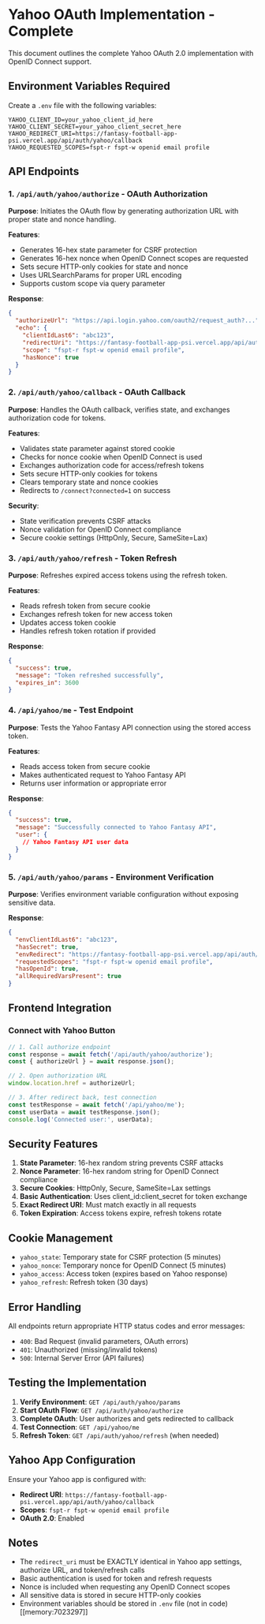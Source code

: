# Yahoo OAuth Implementation - Complete

This document outlines the complete Yahoo OAuth 2.0 implementation with OpenID Connect support.

## Environment Variables Required

Create a `.env` file with the following variables:

```env
YAHOO_CLIENT_ID=your_yahoo_client_id_here
YAHOO_CLIENT_SECRET=your_yahoo_client_secret_here
YAHOO_REDIRECT_URI=https://fantasy-football-app-psi.vercel.app/api/auth/yahoo/callback
YAHOO_REQUESTED_SCOPES=fspt-r fspt-w openid email profile
```

## API Endpoints

### 1. `/api/auth/yahoo/authorize` - OAuth Authorization

**Purpose**: Initiates the OAuth flow by generating authorization URL with proper state and nonce handling.

**Features**:
- Generates 16-hex state parameter for CSRF protection
- Generates 16-hex nonce when OpenID Connect scopes are requested
- Sets secure HTTP-only cookies for state and nonce
- Uses URLSearchParams for proper URL encoding
- Supports custom scope via query parameter

**Response**:
```json
{
  "authorizeUrl": "https://api.login.yahoo.com/oauth2/request_auth?...",
  "echo": {
    "clientIdLast6": "abc123",
    "redirectUri": "https://fantasy-football-app-psi.vercel.app/api/auth/yahoo/callback",
    "scope": "fspt-r fspt-w openid email profile",
    "hasNonce": true
  }
}
```

### 2. `/api/auth/yahoo/callback` - OAuth Callback

**Purpose**: Handles the OAuth callback, verifies state, and exchanges authorization code for tokens.

**Features**:
- Validates state parameter against stored cookie
- Checks for nonce cookie when OpenID Connect is used
- Exchanges authorization code for access/refresh tokens
- Sets secure HTTP-only cookies for tokens
- Clears temporary state and nonce cookies
- Redirects to `/connect?connected=1` on success

**Security**:
- State verification prevents CSRF attacks
- Nonce validation for OpenID Connect compliance
- Secure cookie settings (HttpOnly, Secure, SameSite=Lax)

### 3. `/api/auth/yahoo/refresh` - Token Refresh

**Purpose**: Refreshes expired access tokens using the refresh token.

**Features**:
- Reads refresh token from secure cookie
- Exchanges refresh token for new access token
- Updates access token cookie
- Handles refresh token rotation if provided

**Response**:
```json
{
  "success": true,
  "message": "Token refreshed successfully",
  "expires_in": 3600
}
```

### 4. `/api/yahoo/me` - Test Endpoint

**Purpose**: Tests the Yahoo Fantasy API connection using the stored access token.

**Features**:
- Reads access token from secure cookie
- Makes authenticated request to Yahoo Fantasy API
- Returns user information or appropriate error

**Response**:
```json
{
  "success": true,
  "message": "Successfully connected to Yahoo Fantasy API",
  "user": {
    // Yahoo Fantasy API user data
  }
}
```

### 5. `/api/auth/yahoo/params` - Environment Verification

**Purpose**: Verifies environment variable configuration without exposing sensitive data.

**Response**:
```json
{
  "envClientIdLast6": "abc123",
  "hasSecret": true,
  "envRedirect": "https://fantasy-football-app-psi.vercel.app/api/auth/yahoo/callback",
  "requestedScopes": "fspt-r fspt-w openid email profile",
  "hasOpenId": true,
  "allRequiredVarsPresent": true
}
```

## Frontend Integration

### Connect with Yahoo Button

```javascript
// 1. Call authorize endpoint
const response = await fetch('/api/auth/yahoo/authorize');
const { authorizeUrl } = await response.json();

// 2. Open authorization URL
window.location.href = authorizeUrl;

// 3. After redirect back, test connection
const testResponse = await fetch('/api/yahoo/me');
const userData = await testResponse.json();
console.log('Connected user:', userData);
```

## Security Features

1. **State Parameter**: 16-hex random string prevents CSRF attacks
2. **Nonce Parameter**: 16-hex random string for OpenID Connect compliance
3. **Secure Cookies**: HttpOnly, Secure, SameSite=Lax settings
4. **Basic Authentication**: Uses client_id:client_secret for token exchange
5. **Exact Redirect URI**: Must match exactly in all requests
6. **Token Expiration**: Access tokens expire, refresh tokens rotate

## Cookie Management

- `yahoo_state`: Temporary state for CSRF protection (5 minutes)
- `yahoo_nonce`: Temporary nonce for OpenID Connect (5 minutes)
- `yahoo_access`: Access token (expires based on Yahoo response)
- `yahoo_refresh`: Refresh token (30 days)

## Error Handling

All endpoints return appropriate HTTP status codes and error messages:

- `400`: Bad Request (invalid parameters, OAuth errors)
- `401`: Unauthorized (missing/invalid tokens)
- `500`: Internal Server Error (API failures)

## Testing the Implementation

1. **Verify Environment**: `GET /api/auth/yahoo/params`
2. **Start OAuth Flow**: `GET /api/auth/yahoo/authorize`
3. **Complete OAuth**: User authorizes and gets redirected to callback
4. **Test Connection**: `GET /api/yahoo/me`
5. **Refresh Token**: `GET /api/auth/yahoo/refresh` (when needed)

## Yahoo App Configuration

Ensure your Yahoo app is configured with:
- **Redirect URI**: `https://fantasy-football-app-psi.vercel.app/api/auth/yahoo/callback`
- **Scopes**: `fspt-r fspt-w openid email profile`
- **OAuth 2.0**: Enabled

## Notes

- The `redirect_uri` must be EXACTLY identical in Yahoo app settings, authorize URL, and token/refresh calls
- Basic authentication is used for token and refresh requests
- Nonce is included when requesting any OpenID Connect scopes
- All sensitive data is stored in secure HTTP-only cookies
- Environment variables should be stored in `.env` file (not in code) [[memory:7023297]]
